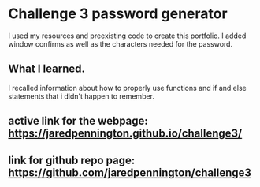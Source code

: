 # Challenge 3 password generator 

I used my resources and preexisting code to create this portfolio. 
I added window confirms as well as the characters needed for the password.

## What I learned.

I recalled information about how to properly use functions and if and else statements that i didn't happen to remember.

## active link for the webpage: https://jaredpennington.github.io/challenge3/

## link for github repo page: https://github.com/jaredpennington/challenge3